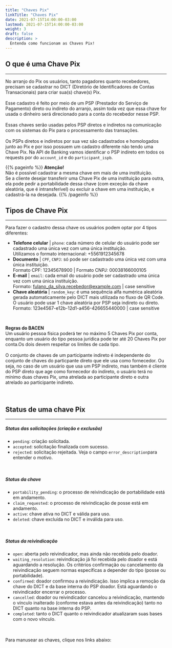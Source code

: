 ```yaml
---
title: "Chaves Pix"
linkTitle: "Chaves Pix"
date: 2021-07-15T14:00:00-03:00
lastmod: 2021-07-15T14:00:00-03:00
weight: 3
draft: false
description: >
  Entenda como funcionam as Chaves Pix!
---
```


## O que é uma Chave Pix
---

No arranjo do Pix os usuários, tanto pagadores quanto recebedores, precisam se cadastrar no DICT (Diretório de Identificadores de Contas Transacionais) para criar sua(s) chave(s) Pix.
<br><br>
Esse cadastro é feito por meio de um PSP (Prestador do Serviço de Pagamento)  direto ou indireto do arranjo, assim toda vez que essa chave for usada o dinheiro será direcionado para a conta do recebedor nesse PSP.
<br><br>
Essas chaves serão usadas pelos PSP diretos e indiretos na comunicação com os sistemas do Pix para o processamento das transações.
<br><br>
Os PSPs diretos e indiretos por sua vez são cadastrados e homologados junto ao Pix e por isso possuem um cadastro diferente não tendo uma Chave Pix. Na API de Banking vamos identificar o PSP indireto em todos os requests por do `account_id` e do  `participant_ispb`.
<br>

{{% pageinfo %}}
**Atenção!**<br>Não é possível cadastrar a mesma chave em mais de uma instituição. <br>Se a cliente desejar transferir uma Chave Pix de uma instituição para outra, ela pode pedir a portabilidade dessa chave (com exceção da chave aleatória, que é intransferível) ou excluir a chave em uma instituição, e cadastrá-la na desejada.
{{% /pageinfo %}}
<br>

## Tipos de Chave Pix
---

Para fazer o cadastro dessa chave os usuários podem optar por 4 tipos diferentes:<br>
- **Telefone celular** |  `phone`: cada número de celular do usuário pode ser cadastrado uma única vez com uma única instituição.<br>Utilizamos o formato internacional: +5561912345678
- **Documento** | `CPF`, `CNPJ`: só pode ser cadastrado uma única vez com uma única instituição.<br>Formato CPF: 12345678900 | Formato CNPJ: 00038166000105
- **E-mail** | `email`: cada email do usuário pode ser cadastrado uma única vez com uma única instituição.<br>Formato: fulano_da_silva.recebedor@example.com | case sensitive
- **Chave aleatória** | `random_key`: é uma sequência alfa numérica aleatória gerada automaticamente pelo DICT mais utilizada no fluxo de QR Code. O usuário pode usar 1 chave aleatória por PSP seja indireto ou direto.<br>Formato: 123e4567-e12b-12d1-a456-426655440000 | case sensitive<br>
<br>

**Regras do BACEN**<br>
Um usuário pessoa física poderá ter no máximo 5 Chaves Pix por conta, enquanto um usuário do tipo pessoa jurídica pode ter até 20 Chaves Pix por conta.Os dois devem respeitar os limites de cada tipo.
<br><br>
O conjunto de chaves de um participante indireto é independente do conjunto de chaves do particpante direto que ele usa como fornecedor. Ou seja, no caso de um usuário que usa um PSP indireto, mas também é cliente do PSP direto que age como fornecedor do indireto, o usuário terá no mínimo duas chaves Pix, uma atrelada ao participante direto e outra atrelado ao participante indireto.
<br> <br> <br>

## Status de uma chave Pix
---

##### Status das solicitações (criação e exclusão)

- `pending`: criação solicitada.
- `accepted`: solicitação finalizada com sucesso.
- `rejected`: solicitação rejeitada. Veja o campo `error_description`para entender o motivo.

<br>

##### Status da chave

- `portability_pending`: o processo de reivindicação de portabilidade está em andamento.
- `claim_requested`: o processo de reivindicação de posse está em andamento.
- `active`: chave ativa no DICT e válida para uso.
- `deleted`: chave excluída no DICT e inválida para uso.

<br>


##### Status da reivindicação

- `open`: aberta pelo reivindicador, mas ainda não recebida pelo doador.
- `waiting_resolution`: reivindicação já foi recebida pelo doador e está aguardando a resolução. Os critérios confirmação ou cancelamento da reivindicação seguem normas específicas a depender do tipo (posse ou portabilidade).
- `confirmed`: doador confirmou a reivindicação. Isso implica a remoção da chave do DICT e da base interna do PSP doador. Está aguardando o reivindicador encerrar o processo.
- `cancelled`: doador ou reivindicador cancelou a reivindicação, mantendo o vínculo inalterado (conforme estava antes da reivindicação) tanto no DICT quanto na base interna do PSP.
- `completed`: tanto o DICT quanto o reivindicador atualizaram suas bases com o novo vínculo.
<br> <br> <br>

Para manusear as chaves, clique nos links abaixo:
